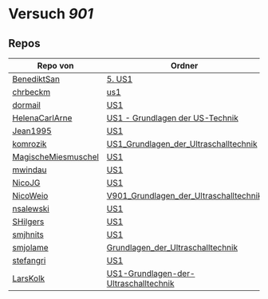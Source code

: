 # Versuch *901*

## Repos

|                     Repo von                     |                                                                 Ordner                                                                  |                                                                                  PDFs                                                                                  |
|--------------------------------------------------|-----------------------------------------------------------------------------------------------------------------------------------------|------------------------------------------------------------------------------------------------------------------------------------------------------------------------|
|[BenediktSan](../repo/BenediktSan)                |[5. US1](https://github.com/BenediktSan/AnfaengerPraktikum2020/tree/main/Versuche%20Semester%20IV/5.%20US1)                              |[V901.pdf](https://docs.google.com/viewer?url=https://raw.githubusercontent.com/BenediktSan/AnfaengerPraktikum2020/main/Versuche%20Semester%20IV/5.%20US1/V901.pdf)     |
|[chrbeckm](../repo/chrbeckm)                      |[us1](https://github.com/chrbeckm/anfaenger-praktikum/tree/master/us1)                                                                   |–                                                                                                                                                                       |
|[dormail](../repo/dormail)                        |[US1](https://github.com/dormail/ap/tree/main/US1)                                                                                       |–                                                                                                                                                                       |
|[HelenaCarlArne](../repo/HelenaCarlArne)          |[US1 - Grundlagen der US-Technik](https://github.com/HelenaCarlArne/ProtokolleAP/tree/master/US1%20-%20Grundlagen%20der%20US-Technik)    |–                                                                                                                                                                       |
|[Jean1995](../repo/Jean1995)                      |[US1](https://github.com/Jean1995/Praktikum/tree/master/US1)                                                                             |–                                                                                                                                                                       |
|[komrozik](../repo/komrozik)                      |[US1_Grundlagen_der_Ultraschalltechnik](https://github.com/komrozik/AP2019/tree/master/US1_Grundlagen_der_Ultraschalltechnik)            |[US1(V901).pdf](https://docs.google.com/viewer?url=https://raw.githubusercontent.com/komrozik/AP2019/master/US1_Grundlagen_der_Ultraschalltechnik/US1(V901).pdf)        |
|[MagischeMiesmuschel](../repo/MagischeMiesmuschel)|[US1](https://github.com/MagischeMiesmuschel/AnfaengerPraktikum/tree/master/US1)                                                         |–                                                                                                                                                                       |
|[mwindau](../repo/mwindau)                        |[US1](https://github.com/mwindau/praktikum/tree/master/US1)                                                                              |–                                                                                                                                                                       |
|[NicoJG](../repo/NicoJG)                          |[US1](https://github.com/NicoJG/Anfaengerpraktikum/tree/master/US1)                                                                      |[Abgabe.pdf](https://docs.google.com/viewer?url=https://raw.githubusercontent.com/NicoJG/Anfaengerpraktikum/master/US1/Abgabe.pdf)                                      |
|[NicoWeio](../repo/NicoWeio)                      |[V901_Grundlagen_der_Ultraschalltechnik](https://github.com/NicoWeio/AP/tree/master/V901_Grundlagen_der_Ultraschalltechnik)              |–                                                                                                                                                                       |
|[nsalewski](../repo/nsalewski)                    |[US1](https://github.com/nsalewski/laboratory/tree/master/US1)                                                                           |–                                                                                                                                                                       |
|[SHilgers](../repo/SHilgers)                      |[US1](https://github.com/SHilgers/Praktikum2/tree/master/US1)                                                                            |–                                                                                                                                                                       |
|[smjhnits](../repo/smjhnits)                      |[US1](https://github.com/smjhnits/Praktikum_TU_D_16-17/tree/master/Anf%C3%A4ngerpraktikum/Protokolle/US1)                                |[US1.pdf](https://docs.google.com/viewer?url=https://raw.githubusercontent.com/smjhnits/Praktikum_TU_D_16-17/master/Anf%C3%A4ngerpraktikum/Fertige%20Protokolle/US1.pdf)|
|[smjolame](../repo/smjolame)                      |[Grundlagen_der_Ultraschalltechnik](https://github.com/smjolame/Praktikum_1/tree/master/Grundlagen_der_Ultraschalltechnik)               |[V901.pdf](https://docs.google.com/viewer?url=https://raw.githubusercontent.com/smjolame/Praktikum_1/master/Grundlagen_der_Ultraschalltechnik/V901.pdf)                 |
|[stefangri](../repo/stefangri)                    |[US1](https://github.com/stefangri/s_s_productions/tree/master/PHY341/US1)                                                               |–                                                                                                                                                                       |
|[LarsKolk](../repo/LarsKolk)                      |[US1-Grundlagen-der-Ultraschalltechnik](https://github.com/LarsKolk/Anfaengerpraktikum/tree/master/US1-Grundlagen-der-Ultraschalltechnik)|[main.pdf](https://docs.google.com/viewer?url=https://raw.githubusercontent.com/LarsKolk/Anfaengerpraktikum/master/US1-Grundlagen-der-Ultraschalltechnik/main.pdf)      |
